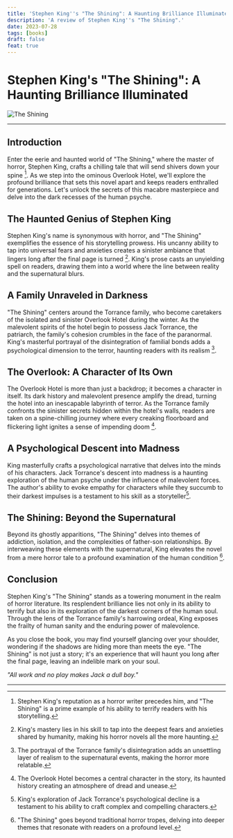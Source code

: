 ```yaml
---
title: 'Stephen King''s "The Shining": A Haunting Brilliance Illuminated'
description: 'A review of Stephen King''s "The Shining".'
date: 2023-07-28
tags: [books]
draft: false
feat: true
---
```


# Stephen King's "The Shining": A Haunting Brilliance Illuminated

![The Shining](https://wallpapercave.com/wp/wp10054979.jpg)

---

## Introduction

Enter the eerie and haunted world of "The Shining," where the master of horror, Stephen King, crafts a chilling tale that will send shivers down your spine [^1^]. As we step into the ominous Overlook Hotel, we'll explore the profound brilliance that sets this novel apart and keeps readers enthralled for generations. Let's unlock the secrets of this macabre masterpiece and delve into the dark recesses of the human psyche.

## The Haunted Genius of Stephen King

Stephen King's name is synonymous with horror, and "The Shining" exemplifies the essence of his storytelling prowess. His uncanny ability to tap into universal fears and anxieties creates a sinister ambiance that lingers long after the final page is turned [^2^]. King's prose casts an unyielding spell on readers, drawing them into a world where the line between reality and the supernatural blurs.

## A Family Unraveled in Darkness

"The Shining" centers around the Torrance family, who become caretakers of the isolated and sinister Overlook Hotel during the winter. As the malevolent spirits of the hotel begin to possess Jack Torrance, the patriarch, the family's cohesion crumbles in the face of the paranormal. King's masterful portrayal of the disintegration of familial bonds adds a psychological dimension to the terror, haunting readers with its realism [^3^].

## The Overlook: A Character of Its Own

The Overlook Hotel is more than just a backdrop; it becomes a character in itself. Its dark history and malevolent presence amplify the dread, turning the hotel into an inescapable labyrinth of terror. As the Torrance family confronts the sinister secrets hidden within the hotel's walls, readers are taken on a spine-chilling journey where every creaking floorboard and flickering light ignites a sense of impending doom [^4^].

## A Psychological Descent into Madness

King masterfully crafts a psychological narrative that delves into the minds of his characters. Jack Torrance's descent into madness is a haunting exploration of the human psyche under the influence of malevolent forces. The author's ability to evoke empathy for characters while they succumb to their darkest impulses is a testament to his skill as a storyteller[^5^].

## The Shining: Beyond the Supernatural

Beyond its ghostly apparitions, "The Shining" delves into themes of addiction, isolation, and the complexities of father-son relationships. By interweaving these elements with the supernatural, King elevates the novel from a mere horror tale to a profound examination of the human condition [^6^].

## Conclusion

Stephen King's "The Shining" stands as a towering monument in the realm of horror literature. Its resplendent brilliance lies not only in its ability to terrify but also in its exploration of the darkest corners of the human soul. Through the lens of the Torrance family's harrowing ordeal, King exposes the frailty of human sanity and the enduring power of malevolence.

As you close the book, you may find yourself glancing over your shoulder, wondering if the shadows are hiding more than meets the eye. "The Shining" is not just a story; it's an experience that will haunt you long after the final page, leaving an indelible mark on your soul.

_"All work and no play makes Jack a dull boy."_

---

[^1^]: Stephen King's reputation as a horror writer precedes him, and "The Shining" is a prime example of his ability to terrify readers with his storytelling.
[^2^]: King's mastery lies in his skill to tap into the deepest fears and anxieties shared by humanity, making his horror novels all the more haunting.
[^3^]: The portrayal of the Torrance family's disintegration adds an unsettling layer of realism to the supernatural events, making the horror more relatable.
[^4^]: The Overlook Hotel becomes a central character in the story, its haunted history creating an atmosphere of dread and unease.
[^5^]: King's exploration of Jack Torrance's psychological decline is a testament to his ability to craft complex and compelling characters.
[^6^]: "The Shining" goes beyond traditional horror tropes, delving into deeper themes that resonate with readers on a profound level.
